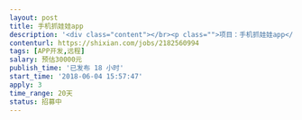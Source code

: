 ```yaml
---                
layout: post       
title: 手机抓娃娃app           
description: '<div class="content"></br><p class="">项目：手机抓娃娃app</br><br/>需做一整套appIOS版本的开发，目前安卓版本已开发完成，样式和功能可以参照安卓版来做，项目比较急，需要马上能开始，有项目相关经验最佳。</p></br><p class="">其它：</br><br/>人数：至少2人</br><br/>不要求坐班，见面沟通好需求后可远程开发</p></br></div>'     
contenturl: https://shixian.com/jobs/2182560994      
tags: [APP开发,远程]            
salary: 预估30000元          
publish_time: '已发布 18 小时'         
start_time: '2018-06-04 15:57:47'           
apply: 3                   
time_range: 20天              
status: 招募中                  
---                 
```

